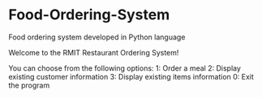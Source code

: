 # Food-Ordering-System
Food ordering system developed in Python language

Welcome to the RMIT Restaurant Ordering System!

You can choose from the following options:
1: Order a meal
2: Display existing customer information
3: Display existing items information
0: Exit the program
